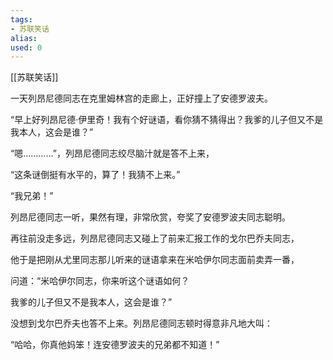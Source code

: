 ```yaml
---
tags: 
- 苏联笑话 
alias:
used: 0
---
```

[[苏联笑话]]

一天列昂尼德同志在克里姆林宫的走廊上，正好撞上了安德罗波夫。

“早上好列昂尼德·伊里奇！我有个好谜语，看你猜不猜得出？我爹的儿子但又不是我本人，这会是谁？”

“嗯…………”，列昂尼德同志绞尽脑汁就是答不上来，

“这条谜倒挺有水平的，算了！我猜不上来。”

“我兄弟！”

列昂尼德同志一听，果然有理，非常欣赏，夸奖了安德罗波夫同志聪明。

再往前没走多远，列昂尼德同志又碰上了前来汇报工作的戈尔巴乔夫同志，

他于是把刚从尤里同志那儿听来的谜语拿来在米哈伊尔同志面前卖弄一番，

问道：“米哈伊尔同志，你来听这个谜语如何？

我爹的儿子但又不是我本人，这会是谁？” 

没想到戈尔巴乔夫也答不上来。列昂尼德同志顿时得意非凡地大叫：

“哈哈，你真他妈笨！连安德罗波夫的兄弟都不知道！”

